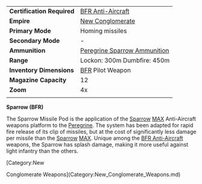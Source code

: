 |                            |                                                                               |
| -------------------------- | ----------------------------------------------------------------------------- |
| **Certification Required** | [BFR Anti-Aircraft](../certifications/BFR_Anti-Aircraft.md)                   |
| **Empire**                 | [New Conglomerate](../etc/New_Conglomerate.md)                                |
| **Primary Mode**           | Homing missiles                                                               |
| **Secondary Mode**         | \-                                                                            |
| **Ammunition**             | [Peregrine Sparrow Ammunition](../ammunition/Peregrine_Sparrow_Ammunition.md) |
| **Range**                  | Lockon: 300m Dumbfire: 450m                                                   |
| **Inventory Dimensions**   | [BFR](../vehicles/BattleFrame_Robotics.md) Pilot Weapon                       |
| **Magazine Capacity**      | 12                                                                            |
| **Zoom**                   | 4x                                                                            |
|                            |                                                                               |

**Sparrow (BFR)**

The Sparrow Missile Pod is the application of the [Sparrow](../items/Sparrow.md)
[MAX](Mechanized_Assault_Exo-Suit.md) Anti-Aircraft weapons platform to the
[Peregrine](../vehicles/Peregrine.md). The system has been adapted for rapid
fire release of its clip of missiles, but at the cost of significantly less
damage per missile than the [Sparrow](../items/Sparrow.md)
[MAX](Mechanized_Assault_Exo-Suit.md). Unique among the
[BFR Anti-Aircraft](../certifications/BFR_Anti-Aircraft.md) weapons, the Sparrow
has splash damage, making it more useful against light infantry than the others.

<!--[Category:Game Items](Category:Game_Items.md)-->
<!--[Category:Weapons](Category:Weapons.md)--> [Category:New

Conglomerate Weapons](Category:New_Conglomerate_Weapons.md)
